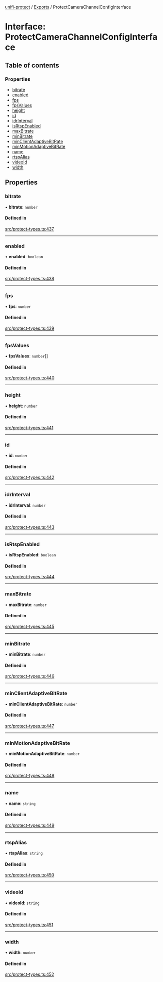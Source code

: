 [unifi-protect](../README.md) / [Exports](../modules.md) / ProtectCameraChannelConfigInterface

# Interface: ProtectCameraChannelConfigInterface

## Table of contents

### Properties

- [bitrate](ProtectCameraChannelConfigInterface.md#bitrate)
- [enabled](ProtectCameraChannelConfigInterface.md#enabled)
- [fps](ProtectCameraChannelConfigInterface.md#fps)
- [fpsValues](ProtectCameraChannelConfigInterface.md#fpsvalues)
- [height](ProtectCameraChannelConfigInterface.md#height)
- [id](ProtectCameraChannelConfigInterface.md#id)
- [idrInterval](ProtectCameraChannelConfigInterface.md#idrinterval)
- [isRtspEnabled](ProtectCameraChannelConfigInterface.md#isrtspenabled)
- [maxBitrate](ProtectCameraChannelConfigInterface.md#maxbitrate)
- [minBitrate](ProtectCameraChannelConfigInterface.md#minbitrate)
- [minClientAdaptiveBitRate](ProtectCameraChannelConfigInterface.md#minclientadaptivebitrate)
- [minMotionAdaptiveBitRate](ProtectCameraChannelConfigInterface.md#minmotionadaptivebitrate)
- [name](ProtectCameraChannelConfigInterface.md#name)
- [rtspAlias](ProtectCameraChannelConfigInterface.md#rtspalias)
- [videoId](ProtectCameraChannelConfigInterface.md#videoid)
- [width](ProtectCameraChannelConfigInterface.md#width)

## Properties

### bitrate

• **bitrate**: `number`

#### Defined in

[src/protect-types.ts:437](https://github.com/hjdhjd/unifi-protect/blob/28b6712/src/protect-types.ts#L437)

___

### enabled

• **enabled**: `boolean`

#### Defined in

[src/protect-types.ts:438](https://github.com/hjdhjd/unifi-protect/blob/28b6712/src/protect-types.ts#L438)

___

### fps

• **fps**: `number`

#### Defined in

[src/protect-types.ts:439](https://github.com/hjdhjd/unifi-protect/blob/28b6712/src/protect-types.ts#L439)

___

### fpsValues

• **fpsValues**: `number`[]

#### Defined in

[src/protect-types.ts:440](https://github.com/hjdhjd/unifi-protect/blob/28b6712/src/protect-types.ts#L440)

___

### height

• **height**: `number`

#### Defined in

[src/protect-types.ts:441](https://github.com/hjdhjd/unifi-protect/blob/28b6712/src/protect-types.ts#L441)

___

### id

• **id**: `number`

#### Defined in

[src/protect-types.ts:442](https://github.com/hjdhjd/unifi-protect/blob/28b6712/src/protect-types.ts#L442)

___

### idrInterval

• **idrInterval**: `number`

#### Defined in

[src/protect-types.ts:443](https://github.com/hjdhjd/unifi-protect/blob/28b6712/src/protect-types.ts#L443)

___

### isRtspEnabled

• **isRtspEnabled**: `boolean`

#### Defined in

[src/protect-types.ts:444](https://github.com/hjdhjd/unifi-protect/blob/28b6712/src/protect-types.ts#L444)

___

### maxBitrate

• **maxBitrate**: `number`

#### Defined in

[src/protect-types.ts:445](https://github.com/hjdhjd/unifi-protect/blob/28b6712/src/protect-types.ts#L445)

___

### minBitrate

• **minBitrate**: `number`

#### Defined in

[src/protect-types.ts:446](https://github.com/hjdhjd/unifi-protect/blob/28b6712/src/protect-types.ts#L446)

___

### minClientAdaptiveBitRate

• **minClientAdaptiveBitRate**: `number`

#### Defined in

[src/protect-types.ts:447](https://github.com/hjdhjd/unifi-protect/blob/28b6712/src/protect-types.ts#L447)

___

### minMotionAdaptiveBitRate

• **minMotionAdaptiveBitRate**: `number`

#### Defined in

[src/protect-types.ts:448](https://github.com/hjdhjd/unifi-protect/blob/28b6712/src/protect-types.ts#L448)

___

### name

• **name**: `string`

#### Defined in

[src/protect-types.ts:449](https://github.com/hjdhjd/unifi-protect/blob/28b6712/src/protect-types.ts#L449)

___

### rtspAlias

• **rtspAlias**: `string`

#### Defined in

[src/protect-types.ts:450](https://github.com/hjdhjd/unifi-protect/blob/28b6712/src/protect-types.ts#L450)

___

### videoId

• **videoId**: `string`

#### Defined in

[src/protect-types.ts:451](https://github.com/hjdhjd/unifi-protect/blob/28b6712/src/protect-types.ts#L451)

___

### width

• **width**: `number`

#### Defined in

[src/protect-types.ts:452](https://github.com/hjdhjd/unifi-protect/blob/28b6712/src/protect-types.ts#L452)
